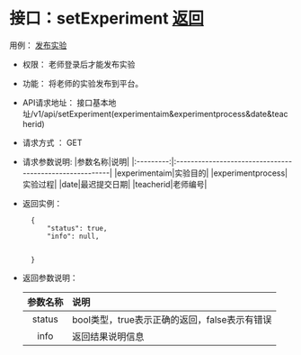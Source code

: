 <!-- markdownlint-disable MD033-->
<!-- 禁止MD033类型的警告 https://www.npmjs.com/package/markdownlint -->

# 接口：setExperiment  [返回](./README.md)
用例： [发布实验](./老师发布实验.md)

- 权限：
    老师登录后才能发布实验
   

- 功能：
    将老师的实验发布到平台。

- API请求地址：
   接口基本地址/v1/api/setExperiment(experimentaim&experimentprocess&date&teacherid)

- 请求方式 ：
    GET

- 请求参数说明:
    |参数名称|说明|
  |:---------:|:--------------------------------------------------------|
  |experimentaim|实验目的|
  |experimentprocess|实验过程|
  |date|最迟提交日期|
  |teacherid|老师编号|


- 返回实例：

        {
            "status": true,
            "info": null,
         
				
        }

- 返回参数说明：

  |参数名称|说明|
  |:---------:|:--------------------------------------------------------|
  |status|bool类型，true表示正确的返回，false表示有错误|
  |info|返回结果说明信息|
